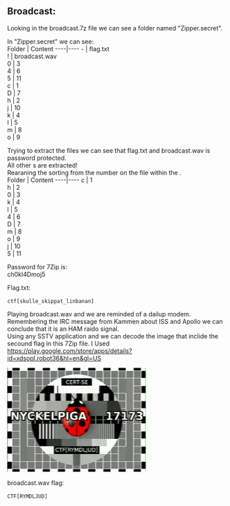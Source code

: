 ## Broadcast:

Looking in the broadcast.7z file we can see a folder named "Zipper\.secret".  

In "Zipper\.secret"  we can see:  
Folder | Content
----|----
 \- | flag.txt  
 ! | broadcast.wav  
 0 | 3  
 4 | 6  
 5 | 11  
 c | 1  
 D | 7  
 h | 2  
 j | 10   
 k | 4  
 l | 5  
 m | 8  
 o | 9  

Trying to extract the files we can see that flag.txt and broadcast.wav is password protected.  
All other s are extracted!  
Rearaning the  sorting from the number on the file within the .  
Folder | Content
----|----
c | 1  
h | 2  
0 | 3  
k | 4  
l | 5  
4 | 6  
D | 7  
m | 8  
o | 9  
j | 10  
5 | 11  

Password for 7Zip is:  
ch0kl4Dmoj5

Flag.txt:
```
ctf[skulle_skippat_linbanan]
```

Playing broadcast.wav and we are reminded of a dailup modem.  
Remembering the IRC message from Kammen about ISS and Apollo we can conclude that it is an HAM raido signal.  
Using any SSTV application and we can decode the image that inclide the secound flag in this 7Zip file. 
I Used https://play.google.com/store/apps/details?id=xdsopl.robot36&hl=en&gl=US
 
![bild1 image size](img/broadcast.png)  

broadcast.wav flag:
```
CTF[RYMDLJUD]
```

